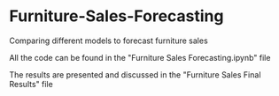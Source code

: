 # Furniture-Sales-Forecasting
Comparing different models to forecast furniture sales

All the code can be found in the "Furniture Sales Forecasting.ipynb" file

The results are presented and discussed in the "Furniture Sales Final Results" file
